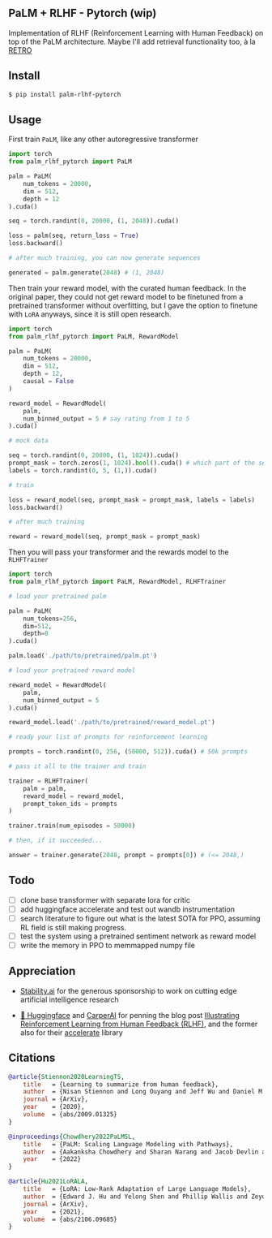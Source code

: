 ## PaLM + RLHF - Pytorch (wip)

Implementation of RLHF (Reinforcement Learning with Human Feedback) on top of the PaLM architecture. Maybe I'll add retrieval functionality too, à la <a href="https://github.com/lucidrains/RETRO-pytorch">RETRO</a>

## Install

```bash
$ pip install palm-rlhf-pytorch
```

## Usage

First train `PaLM`, like any other autoregressive transformer

```python
import torch
from palm_rlhf_pytorch import PaLM

palm = PaLM(
    num_tokens = 20000,
    dim = 512,
    depth = 12
).cuda()

seq = torch.randint(0, 20000, (1, 2048)).cuda()

loss = palm(seq, return_loss = True)
loss.backward()

# after much training, you can now generate sequences

generated = palm.generate(2048) # (1, 2048)
```

Then train your reward model, with the curated human feedback. In the original paper, they could not get reward model to be finetuned from a pretrained transformer without overfitting, but I gave the option to finetune with `LoRA` anyways, since it is still open research.

```python
import torch
from palm_rlhf_pytorch import PaLM, RewardModel

palm = PaLM(
    num_tokens = 20000,
    dim = 512,
    depth = 12,
    causal = False
)

reward_model = RewardModel(
    palm,
    num_binned_output = 5 # say rating from 1 to 5
).cuda()

# mock data

seq = torch.randint(0, 20000, (1, 1024)).cuda()
prompt_mask = torch.zeros(1, 1024).bool().cuda() # which part of the sequence is prompt, which part is response
labels = torch.randint(0, 5, (1,)).cuda()

# train

loss = reward_model(seq, prompt_mask = prompt_mask, labels = labels)
loss.backward()

# after much training

reward = reward_model(seq, prompt_mask = prompt_mask)
```

Then you will pass your transformer and the rewards model to the `RLHFTrainer`

```python
import torch
from palm_rlhf_pytorch import PaLM, RewardModel, RLHFTrainer

# load your pretrained palm

palm = PaLM(
    num_tokens=256,
    dim=512,
    depth=8
).cuda()

palm.load('./path/to/pretrained/palm.pt')

# load your pretrained reward model

reward_model = RewardModel(
    palm,
    num_binned_output = 5
).cuda()

reward_model.load('./path/to/pretrained/reward_model.pt')

# ready your list of prompts for reinforcement learning

prompts = torch.randint(0, 256, (50000, 512)).cuda() # 50k prompts

# pass it all to the trainer and train

trainer = RLHFTrainer(
    palm = palm,
    reward_model = reward_model,
    prompt_token_ids = prompts
)

trainer.train(num_episodes = 50000)

# then, if it succeeded...

answer = trainer.generate(2048, prompt = prompts[0]) # (<= 2048,)
```

## Todo

- [ ] clone base transformer with separate lora for critic
- [ ] add huggingface accelerate and test out wandb instrumentation
- [ ] search literature to figure out what is the latest SOTA for PPO, assuming RL field is still making progress.
- [ ] test the system using a pretrained sentiment network as reward model
- [ ] write the memory in PPO to memmapped numpy file

## Appreciation

- <a href="https://stability.ai/">Stability.ai</a> for the generous sponsorship to work on cutting edge artificial intelligence research

- <a href="https://huggingface.co/">🤗 Huggingface</a> and <a href="https://carper.ai/">CarperAI</a> for penning the blog post <a href="https://huggingface.co/blog/rlhf">Illustrating Reinforcement Learning from Human Feedback (RLHF)</a>, and the former also for their <a href="https://huggingface.co/docs/accelerate/index">accelerate</a> library

## Citations

```bibtex
@article{Stiennon2020LearningTS,
    title   = {Learning to summarize from human feedback},
    author  = {Nisan Stiennon and Long Ouyang and Jeff Wu and Daniel M. Ziegler and Ryan J. Lowe and Chelsea Voss and Alec Radford and Dario Amodei and Paul Christiano},
    journal = {ArXiv},
    year    = {2020},
    volume  = {abs/2009.01325}
}
```

```bibtex
@inproceedings{Chowdhery2022PaLMSL,
    title   = {PaLM: Scaling Language Modeling with Pathways},
    author  = {Aakanksha Chowdhery and Sharan Narang and Jacob Devlin and Maarten Bosma and Gaurav Mishra and Adam Roberts and Paul Barham and Hyung Won Chung and Charles Sutton and Sebastian Gehrmann and Parker Schuh and Kensen Shi and Sasha Tsvyashchenko and Joshua Maynez and Abhishek Rao and Parker Barnes and Yi Tay and Noam M. Shazeer and Vinodkumar Prabhakaran and Emily Reif and Nan Du and Benton C. Hutchinson and Reiner Pope and James Bradbury and Jacob Austin and Michael Isard and Guy Gur-Ari and Pengcheng Yin and Toju Duke and Anselm Levskaya and Sanjay Ghemawat and Sunipa Dev and Henryk Michalewski and Xavier Garc{\'i}a and Vedant Misra and Kevin Robinson and Liam Fedus and Denny Zhou and Daphne Ippolito and David Luan and Hyeontaek Lim and Barret Zoph and Alexander Spiridonov and Ryan Sepassi and David Dohan and Shivani Agrawal and Mark Omernick and Andrew M. Dai and Thanumalayan Sankaranarayana Pillai and Marie Pellat and Aitor Lewkowycz and Erica Oliveira Moreira and Rewon Child and Oleksandr Polozov and Katherine Lee and Zongwei Zhou and Xuezhi Wang and Brennan Saeta and Mark Diaz and Orhan Firat and Michele Catasta and Jason Wei and Kathleen S. Meier-Hellstern and Douglas Eck and Jeff Dean and Slav Petrov and Noah Fiedel},
    year    = {2022}
}
```

```bibtex
@article{Hu2021LoRALA,
    title   = {LoRA: Low-Rank Adaptation of Large Language Models},
    author  = {Edward J. Hu and Yelong Shen and Phillip Wallis and Zeyuan Allen-Zhu and Yuanzhi Li and Shean Wang and Weizhu Chen},
    journal = {ArXiv},
    year    = {2021},
    volume  = {abs/2106.09685}
}
```
